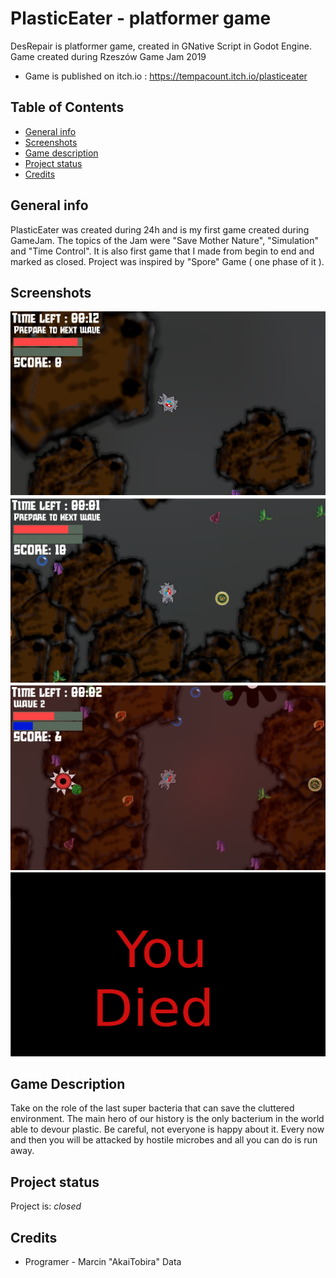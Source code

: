 # PlasticEater - platformer game

DesRepair is platformer game, created in GNative Script in Godot Engine.
Game created during Rzeszów Game Jam 2019
* Game is published on itch.io : https://tempacount.itch.io/plasticeater

## Table of Contents
* [General info](#general-info)
* [Screenshots](#screenshots)
* [Game description](#game-description)
* [Project status](#project-status)
* [Credits](#credits)

## General info

PlasticEater was created during 24h and is my first  game created during GameJam. 
The topics of the Jam were "Save Mother Nature", "Simulation" and "Time Control".
It is also first game that I made from begin to end and marked as closed.
Project was inspired by "Spore" Game ( one phase of it ). 

## Screenshots
![Alt text](/images/S01.PNG?raw=true "Optional Title")
![Alt text](/images/S04.PNG?raw=true "Optional Title")
![Alt text](/images/S02.PNG?raw=true "Optional Title")
![Alt text](/images/S03.PNG?raw=true "Optional Title")
## Game Description
Take on the role of the last super bacteria that can save the cluttered environment. The main hero of our history is the only bacterium in the world able to devour plastic. Be careful, not everyone is happy about it. Every now and then you will be attacked by hostile microbes and all you can do is run away.
## Project status
Project is: _closed_

## Credits 
* Programer - Marcin "AkaiTobira" Data


 
 

